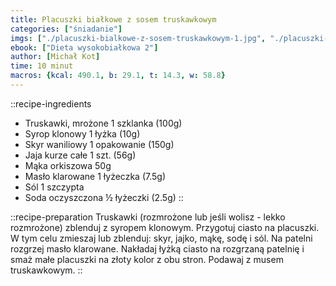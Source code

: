 ```yaml
---
title: Placuszki białkowe z sosem truskawkowym
categories: ["śniadanie"]
imgs: ["./placuszki-bialkowe-z-sosem-truskawkowym-1.jpg", "./placuszki-bialkowe-z-sosem-truskawkowym-2.jpg"]
ebook: ["Dieta wysokobiałkowa 2"]
author: [Michał Kot]
time: 10 minut
macros: {kcal: 490.1, b: 29.1, t: 14.3, w: 58.8}
---
```


::recipe-ingredients
- Truskawki, mrożone 1 szklanka (100g)
- Syrop klonowy 1 łyżka (10g)
- Skyr waniliowy 1 opakowanie (150g)
- Jaja kurze całe 1 szt. (56g)
- Mąka orkiszowa 50g
- Masło klarowane 1 łyżeczka (7.5g)
- Sól 1 szczypta
- Soda oczyszczona ½ łyżeczki (2.5g)
::

::recipe-preparation
Truskawki (rozmrożone lub jeśli wolisz - lekko rozmrożone) zblenduj z syropem klonowym.
Przygotuj ciasto na placuszki. W tym celu zmieszaj lub zblenduj: skyr, jajko, mąkę, sodę i sól. Na patelni rozgrzej masło klarowane.
Nakładaj łyżką ciasto na rozgrzaną patelnię i smaż małe placuszki na złoty kolor z obu stron. Podawaj z musem truskawkowym.
::